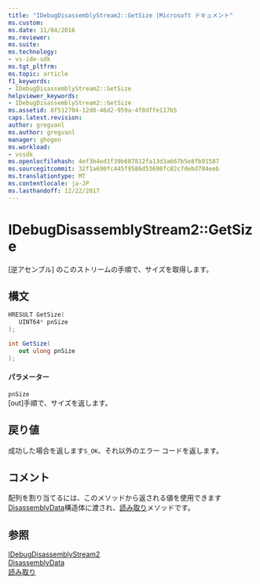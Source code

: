 ```yaml
---
title: "IDebugDisassemblyStream2::GetSize |Microsoft ドキュメント"
ms.custom: 
ms.date: 11/04/2016
ms.reviewer: 
ms.suite: 
ms.technology:
- vs-ide-sdk
ms.tgt_pltfrm: 
ms.topic: article
f1_keywords:
- IDebugDisassemblyStream2::GetSize
helpviewer_keywords:
- IDebugDisassemblyStream2::GetSize
ms.assetid: 8f512704-12d0-46d2-959a-4f8dffe117b5
caps.latest.revision: 
author: gregvanl
ms.author: gregvanl
manager: ghogen
ms.workload:
- vssdk
ms.openlocfilehash: 4ef3b4ed1f39b687812fa13d3a667b5e8fb91587
ms.sourcegitcommit: 32f1a690fc445f9586d53698fc82c7debd784eeb
ms.translationtype: MT
ms.contentlocale: ja-JP
ms.lasthandoff: 12/22/2017
---
```

# <a name="idebugdisassemblystream2getsize"></a>IDebugDisassemblyStream2::GetSize
[逆アセンブル] のこのストリームの手順で、サイズを取得します。  
  
## <a name="syntax"></a>構文  
  
```cpp  
HRESULT GetSize(   
   UINT64* pnSize  
);  
```  
  
```csharp  
int GetSize(   
   out ulong pnSize  
);  
```  
  
#### <a name="parameters"></a>パラメーター  
 `pnSize`  
 [out]手順で、サイズを返します。  
  
## <a name="return-value"></a>戻り値  
 成功した場合を返します`S_OK`、それ以外のエラー コードを返します。  
  
## <a name="remarks"></a>コメント  
 配列を割り当てるには、このメソッドから返される値を使用できます[DisassemblyData](../../../extensibility/debugger/reference/disassemblydata.md)構造体に渡され、[読み取り](../../../extensibility/debugger/reference/idebugdisassemblystream2-read.md)メソッドです。  
  
## <a name="see-also"></a>参照  
 [IDebugDisassemblyStream2](../../../extensibility/debugger/reference/idebugdisassemblystream2.md)   
 [DisassemblyData](../../../extensibility/debugger/reference/disassemblydata.md)   
 [読み取り](../../../extensibility/debugger/reference/idebugdisassemblystream2-read.md)